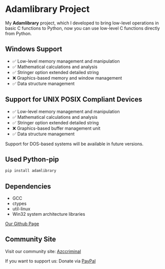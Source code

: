 # Adamlibrary Project

My **Adamlibrary** project, which I developed to bring low-level operations in basic C functions to Python, now you can use low-level C functions directly from Python.

## Windows Support
- ✅ Low-level memory management and manipulation
- ✅ Mathematical calculations and analysis
- ✅ Stringer option extended detailed string
- ❌ Graphics-based memory and window management
- ✅ Data structure management

## Support for UNIX POSIX Compliant Devices
- ✅ Low-level memory management and manipulation
- ✅ Mathematical calculations and analysis
- ✅ Stringer option extended detailed string
- ❌ Graphics-based buffer management unit
- ✅ Data structure management

Support for DOS-based systems will be available in future versions.
## Used Python-pip
```bash
pip install adamlibrary
```
## Dependencies
- GCC
- ctypes
- util-linux
- Win32 system architecture libraries

[Our Github Page](https://github.com/Zamanhuseyinli/Adam-cpython)

## Community Site
Visit our community site: [Azccriminal](https://azccriminal.space)

If you want to support us: Donate via [PayPal](https://www.paypal.com/donate/?hosted_button_id=NKPHAU3NY3GZU)
